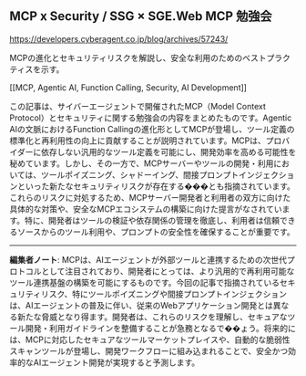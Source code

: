 ## MCP x Security / SSG × SGE.Web MCP 勉強会

https://developers.cyberagent.co.jp/blog/archives/57243/

MCPの進化とセキュリティリスクを解説し、安全な利用のためのベストプラクティスを示す。

[[MCP, Agentic AI, Function Calling, Security, AI Development]]

この記事は、サイバーエージェントで開催されたMCP（Model Context Protocol）とセキュリティに関する勉強会の内容をまとめたものです。Agentic AIの文脈におけるFunction Callingの進化形としてMCPが登場し、ツール定義の標準化と再利用性の向上に貢献することが説明されています。MCPは、プロバイダーに依存しない汎用的なツール定義を可能にし、開発効率を高める可能性を秘めています。しかし、その一方で、MCPサーバーやツールの開発・利用においては、ツールポイズニング、シャドーイング、間接プロンプトインジェクションといった新たなセキュリティリスクが存在する���とも指摘されています。これらのリスクに対処するため、MCPサーバー開発者と利用者の双方に向けた具体的な対策や、安全なMCPエコシステムの構築に向けた提言がなされています。特に、開発者はツールの検証や依存関係の管理を徹底し、利用者は信頼できるソースからのツール利用や、プロンプトの安全性を確保することが重要です。

---

**編集者ノート**: MCPは、AIエージェントが外部ツールと連携するための次世代プロトコルとして注目されており、開発者にとっては、より汎用的で再利用可能なツール連携基盤の構築を可能にするものです。今回の記事で指摘されているセキュリティリスク、特にツールポイズニングや間接プロンプトインジェクションは、AIエージェントの普及に伴い、従来のWebアプリケーション開発とは異なる新たな脅威となり得ます。開発者は、これらのリスクを理解し、セキュアなツール開発・利用ガイドラインを整備することが急務となるで��ょう。将来的には、MCPに対応したセキュアなツールマーケットプレイスや、自動的な脆弱性スキャンツールが登場し、開発ワークフローに組み込まれることで、安全かつ効率的なAIエージェント開発が実現すると予測します。